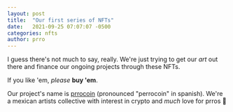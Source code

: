 ```yaml
---
layout: post
title:  "Our first series of NFTs"
date:   2021-09-25 07:07:07 -0500
categories: nfts
author: prro
---
```

I guess there's not much to say, really. We're just trying to get our *art* out there
and finance our ongoing projects through these NFTs.

If you like 'em, *please* **buy 'em**.

Our project's name is [prrocoin][prrocoin-website] (pronounced "perrocoin" in spanish).
We're a mexican artists collective with interest in crypto and *much* love for prros 🐶

[prrocoin-website]: https://prrocoin.com